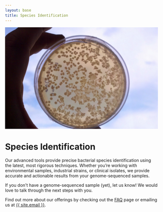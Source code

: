 ```yaml
---
layout: base
title: Species Identification
---
```


<div class="image-page-content">
    <div class="content-with-image">
        <img src="/assets/images/sky-plate.jpg" alt="Species Identification">
        <div class="text-content">
            <h1>Species Identification</h1>
            <p>Our advanced tools provide precise bacterial species identification using the latest, most rigorous techniques. Whether you’re working with environmental samples, industrial strains, or clinical isolates, we provide accurate and actionable results from your genome-sequenced samples.</p>
            <p>If you don't have a genome-sequenced sample (yet), let us know! We would love to talk through the next steps with you.</p>
            <p>Find out more about our offerings by checking out the <a href="faq.html">FAQ</a> page or emailing us at <a href="mailto:{{ site.email }}">{{ site.email }}</a>.</p>
        </div>
    </div>

</div>